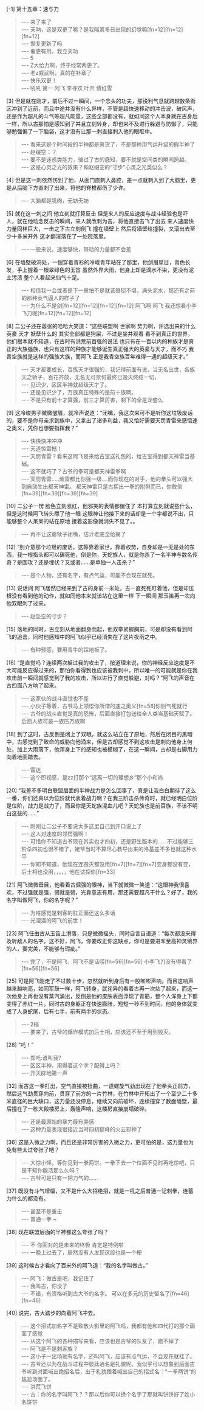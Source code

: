
[-1] 第十五章：速与力
>--- 来了来了<br>
>--- 天呐，这是双更了嘛？是我隔离多日出现的幻觉嘛[fn=12][fn=12][fn=12]<br>
>--- 恢复更新了吗<br>
>--- 催更有用，我立天功<br>
>--- 5<br>
>--- Z大给力啊，终于经常两更了。<br>
>--- 老z威武啊，真的在补章了<br>
>--- 快乐双更！<br>
>--- 吼吼  第一   阿飞 李寻欢 叶开 傅红雪<br>

[3] 但是就在刚才，前后不过一瞬间，一个念头的功夫，那锐利气息就跨越数条街区冲到了近前，而且中途并没有什么异样，不管是超快速移动的冲击波，破风声，还是作为超凡的斗气等超凡能量，这些全部都没有，就如同这个人本身就在古身后一样，所以古那怕是感知到了并且立刻转身，却也来不及进行躲避与防御了，只能够勉强偏了一下脑袋，这才没有让那一刺直接刺入他的眼眶中。
>--- 看来这是个时间段的半神都是真货了，不是那种用气运升级的假半神了<br>
>--- 赵缀空：？<br>
>--- 要不是迷惑类能力，骗过了古的感知，要不就是空间类的瞬间跨越。<br>
>--- 这是心灵之光的效果？和赵缀空的“寸步”心灵之光类似么？<br>

[4] 但是这一刺依然伤到了他，从面门直刺入鼻腔，差一点就刺入到了大脑里，更是从后脑下方直刺了出来，将他的脊椎都伤了少许。
>--- 大脑都是肌肉，无妨无妨<br>

[5] 就在这一刺之间 他立刻就打算反击 但是来人的反应速度与战斗经验也是吓人，就在他动念反击的瞬间，来人就改刺为击，将他直接击飞了出去 来人速度快 力量同样巨大，一击之下古立刻倒飞 撞在墙壁上 然后将墙壁给撞裂，又滚出去至少十多米开外 这才翻滚落在了一处院落里。
>--- 一般来说，速度够快，带动的力量都不会差<br>

[6] 在墙壁破洞处，一個穿着青衫的冷峻青年站在了那里，他剑眉星目，青色长发，手上握着一根翠绿色的玉笛 虽然外界大雨，他身上却是滴水不染，更没有泥土污渍 整个人看起来仙气十足。
>--- 相信我一会或者是下一章怕不是就该狼狈不堪，满头泥水，那还有之前的那种英气逼人的样子了<br>
>--- 为什么不是剑[fn=12][fn=12][fn=12][fn=12]  阿飞啊  阿飞   我还想看小李飞刀呢[fn=12][fn=12][fn=12]<br>

[8] 二公子还在嚣张的哈哈大笑道：“这些联盟啊 世家啊 势力啊，评选出来的什么英豪 天才 妖孽什么的 其实全部都是狗屎，不过是坐井观看 看不到真正的世界，他们根本就不知道，在古时有洪荒前百强的说法 也只有在一百以内的种族才是真正的大族强族，也只有这样的种族才能够诞生真正强大的英豪与天才，而不巧 我青空族就是这样的强族大族，而阿飞 正是我青空族百年难得一遇的超级天才。”
>--- 天才都要成长，百族天才很强的，我记得前面有说，当无名出世，各族天之骄子，百花齐放，无名无可奈何最终已毁灭终结一切，<br>
>--- 见识少，区区半神就超级天才了。<br>
>--- 还是见识少了，万族真正特殊的是前十族啊。<br>
>--- 不是只有前十才算强，前三才算厉害，剩下的全是龙套么<br>

[9] 这冷峻男子微微皱眉，就冷声说道：“闭嘴，我这次来可不是听你这垃圾废话的，要不是你母亲求到族中，又拿出了诸多利益，我又恰好需要天罚青雷来感悟速之奥义，凭你也想要指挥我？”
>--- 快快快冲冲冲<br>
>--- 天道惊雷撼！<br>
>--- 天罚青雷？看来这阿飞是来给古宝送礼包的，给古宝得到都天神雷当基础。<br>
>--- 这不就巧了？古爷的拳可是都天神雷拳啊<br>
>--- 天罚青雷.....紫雷都比你强一级....而你现在的对手，他的拳头可以强大到自动生出都天神雷。      都天神雷只是古挥出一拳的附带而已，你敢信[fn=39][fn=39][fn=39][fn=39]<br>

[10] 二公子一愣 脸色立刻涨红，他邪笑的表情都僵住了 本打算立刻就说些什么，但是这时候阿飞转头瞟了他一眼 这眼神让他接下来的话却是一个字都说不出，只能够整个人呆呆的站在原地 接着这影像就消失不见了。。
>--- 再不让这瘪犊子闭嘴，估计老底全给揭了<br>

[12] “别介意那个垃圾的废话，这等靠着家世，靠着权势，自身却是一无是处的东西，我一根指头都可以碾死他，倒是你，天蛇族人，就是你杀了一名半神与数名传奇？是围攻？还是埋伏？又或者……是单独一人击杀？”
>--- 是个人物，还有名字，有点气运，可能不会现在就死。<br>

[13] 说话间 阿飞居然已经来到了古的身前一米处，古一直死死盯着他，但是却压根没有看到他的动作，就如同他本来就该站在这里一样 下一瞬间 那玉笛再一次向他双眼刺了过来。
>--- 赵坠空的寸步？<br>

[15] 落地的同时，古立刻从地面翻身而起，他双拳紧握胸前，可是却没有看到阿飞的追击，同时他感知中的阿飞似乎已经消失在了这片夜雨之中。
>--- 有种预感，要用青牛的踩地板了。<br>

[16] “是直觉吗？连续两次躲过我的攻击了，按道理来说，你的神经反应速度是不大可能反应得过来的，那怕你看得到也应该被我刺中，所以唯一的可能就是你在我攻击前一瞬间就感觉到了我的攻击，所以进行了直觉躲避，对吗？”阿飞的声音在古四面八方响了起来。
>--- 这家伙的战斗直觉也不差<br>
>--- 小伙子等着，古爷马上领悟你所谓的速之奥义[fn=58]你别气死就行<br>
>--- 古爷的战斗直觉是真的恐怖，后面直接打包送给全人类当基础天赋了。后面人族可是一族压万族啊<br>

[18] 到了这时，古反倒是闭上了双眼，就这么站立在了原地，然后在闭目的黑暗中，古感觉到了致命的威胁向他涌来，但是古却感觉不到这攻击是刺向他身上何处，加上大雨落下，他浑身上下的感知也被模糊了，在这一瞬间，古却是右脚用力向着地面踏去。
>--- 雷达<br>
>--- 这个即视感，是zz打那个“远离一切的理想乡”那个小和尚<br>

[20] “我差不多明白联盟层面的半神战力是怎么回事了，真是让我白白期待了这么一番，你们还真以为位阶就代表着战力啊？在我三阶击杀传奇时，就已经明白位阶是位阶，战力是战力了，而且你是天蛇族混血儿吧？天蛇族也是前百族，不该不明白这些的……”
>--- 刚刚让二公子不要说太多这里自己到开口说上了<br>
>--- 这人对速度的领悟强啊！<br>
>--- 可惜你不知道古爷现在其实也才四初，还是野生版本的……不过能够三阶杀四初也很不错了，姥爷当时不算尽心教导出来的洛基差不多也就这种水平<br>
>--- 你知不知道，他现在连毁灭都没用[fn=7][fn=7][fn=7]变身都没有变，后土相也没用，，，，，他在试探你[fn=33]<br>

[21] 阿飞微微垂目，他看着古倔强的眼神，当下就微微一笑道：“这眼神我很喜欢，不过强就是强，弱就是弱，光靠意志有用，那还需要超凡干什么？好了，我的名字叫做阿飞，你的名字呢？”
>--- 为啥感觉是刺客的肛正面还这么多话<br>
>--- 光溜溜的阿飞的前世！<br>

[23] 阿飞任由古从玉笛上滑落，只是微微摇头，同时自言自语道：“每次都没来得及听敌人的名字，这不好，阿飞，你要改正你这缺点，你可是要进军至高神灵境界的人，要完美，不能够有瑕疵。”
>--- 完了，不是阿飞，阿飞不是话唠[fn=56][fn=56] 小李飞刀没有得看了[fn=56][fn=56]<br>

[25] 可是阿飞刚走了不过数十步，忽然就听到身后有一股嘭嘭声响，而且这响声越来越响亮，如同军鼓一样，阿飞转身，就诧异的看着古再一次站了起来，而这一次他身上再也没有蒸汽涌出，反倒是他的皮肤表面浮现了青筋，整个人浑身上下都变得了赤红一片，同时古的身躯正在快速膨胀，短短一秒不到时间，他的身体就变成了人身蛇尾，后有七手，前有两手的状态。
>--- 2档<br>
>--- 要来了，古爷的爆炸模式加后土相，应该还不至于用到毁灭。<br>

[28] “吒！”
>--- 郑吒:谁叫我?<br>
>--- 区区半神，用得着这个字？配得上吗？<br>
>--- 开天辟地第一声<br>

[32] 而古这一拳打出，空气直接被扭曲，一道螺旋气劲出现在了他拳头正前方，然后这气劲贯穿向前，贯穿了前方的一片竹林，在竹林中开拓出了一个至少二十多米直径的巨大缺口，这力量还没停息，继续又向前破坏，连续撞穿了数面墙壁，最后撞在了一栋大殿楼房上，轰隆声响，这楼房直接崩塌破碎。
>--- 还是最原始的暴力最有美感<br>
>--- 这种力量表现很接近当时四初巅峰的火云邪神了<br>

[36] 这是入微之力啊，而且还是非常厉害的入微之力，更可怕的是，这力量也为免有些太过夸张了吧？
>--- 大惊小怪，等你见到一拳两饼。一拳下去一个位面不见时再吃惊吧，只是不知你能活那么久吗？<br>
>--- 古爷可是只有一把力气的……<br>

[37] 既没有斗气增幅，又不是什么大招绝招，就是一吼之后普通一记刺拳，连蓄力什么的都没有。
>--- 甚至不是重击<br>
>--- 普通一拳 ~<br>

[38] 现在联盟层面的半神都这么夸张了吗？
>--- 不 你面对的是未来的终极 肯定是特例啦<br>
>--- 一晚上过去了，居然没有人发现这段也是一个梗<br>

[39] 这时候古才看向了百米外的阿飞道：“我的名字叫做古。”
>--- 阿飞：做古是吧，我记住了<br>
>--- 我叫古，你没了<br>
>--- 不错，有资格听到古大爷的名字。   可以在多元的历史留名了[fn=46][fn=46]<br>

[40] 说完，古大踏步的向着阿飞冲去。
>--- 这个招式加名字不是致敬火影里的阿飞吗，我都有他和四代打的那个画面了感觉<br>
>--- 从这个阿飞的各种描写来看，应该也是古爷的队友了，跑不掉了<br>
>--- 阿飞是不是刺客族？<br>
>--- 这小子一出场就有名字，还叫阿飞，应该有点气运，不会现在就挂了。<br>
>--- 古爷还以为在战斗过程中彼此通名是礼貌呢。我似乎可以想象到后面古爷听到对面喊出绝招名后，出于礼貌跟着喊出自己的招式名：“一拳两饼”的尴尬场面了。<br>
>--- 洪荒飞饼<br>
>--- 古：你的名字叫阿飞？？那以后你可以换个名字了那就叫饼饼好了姓小名饼饼<br>
